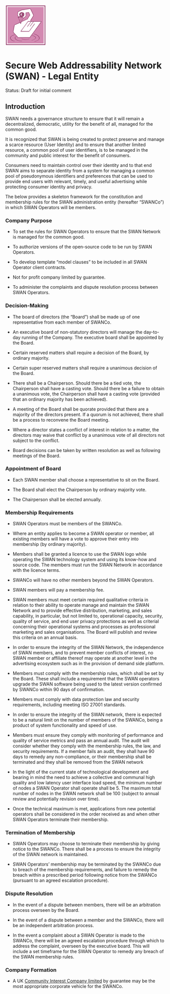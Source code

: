 # ![](https://raw.githubusercontent.com/51Degrees/swan/main/images/swan.128.pxls.100.dpi.png)

# Secure Web Addressability Network (SWAN) - Legal Entity

Status: Draft for initial comment

## Introduction

SWAN needs a governance structure to ensure that it will remain a decentralized,
democratic, utility for the benefit of all, managed for the common good.

It is recognized that SWAN is being created to protect preserve and manage a
scarce resource (User Identity) and to ensure that another limited resource, a
common pool of user identifiers, is to be managed in the community and public
interest for the benefit of consumers.

Consumers need to maintain control over their identity and to that end SWAN aims
to separate identity from a system for managing a common pool of pseudonymous
identifiers and preferences that can be used to provide end users with relevant,
timely, and useful advertising while protecting consumer identity and privacy.

The below provides a skeleton framework for the constitution and membership
rules for the SWAN administration entity (hereafter “SWANCo”) in which SWAN
Operators will be members.

### Company Purpose

-   To set the rules for SWAN Operators to ensure that the SWAN Network is
    managed for the common good.

-   To authorize versions of the open-source code to be run by SWAN Operators.

-   To develop template “model clauses” to be included in all SWAN Operator
    client contracts.

-   Not for profit company limited by guarantee.

-   To administer the complaints and dispute resolution process between SWAN
    Operators.

### Decision-Making

-   The board of directors (the “Board”) shall be made up of one representative
    from each member of SWANCo.

-   An executive board of non-statutory directors will manage the day-to-day
    running of the Company. The executive board shall be appointed by the Board.

-   Certain reserved matters shall require a decision of the Board, by ordinary
    majority.

-   Certain super reserved matters shall require a unanimous decision of the
    Board.

-   There shall be a Chairperson. Should there be a tied vote, the Chairperson
    shall have a casting vote. Should there be a failure to obtain a unanimous
    vote, the Chairperson shall have a casting vote (provided that an ordinary
    majority has been achieved).

-   A meeting of the Board shall be quorate provided that there are a majority
    of the directors present. If a quorum is not achieved, there shall be a
    process to reconvene the Board meeting.

-   Where a director states a conflict of interest in relation to a matter, the
    directors may waive that conflict by a unanimous vote of all directors not
    subject to the conflict.

-   Board decisions can be taken by written resolution as well as following
    meetings of the Board.

### Appointment of Board

-   Each SWAN member shall choose a representative to sit on the Board.

-   The Board shall elect the Chairperson by ordinary majority vote.

-   The Chairperson shall be elected annually.

### Membership Requirements

-   SWAN Operators must be members of the SWANCo.

-   Where an entity applies to become a SWAN operator or member, all existing
    members will have a vote to approve their entry into membership (by ordinary
    majority).

-   Members shall be granted a licence to use the SWAN logo while operating the
    SWAN technology system and using its know-how and source code. The members
    must run the SWAN Network in accordance with the licence terms.

-   SWANCo will have no other members beyond the SWAN Operators.

-   SWAN members will pay a membership fee.

-   SWAN members must meet certain required qualitative criteria in relation to
    their ability to operate manage and maintain the SWAN Network and to provide
    effective distribution, marketing, and sales capability, in particular, but
    not limited to, operational capacity, security, quality of service, and end
    user privacy protections as well as criterial concerning their operational
    systems and processes as professional marketing and sales organisations. The
    Board will publish and review this criteria on an annual basis.

-   In order to ensure the integrity of the SWAN Network, the independence of
    SWAN members, and to prevent member conflicts of interest, no SWAN member or
    affiliate thereof may operate at another level in the advertising ecosystem
    such as in the provision of demand side platform.

-   Members must comply with the membership rules, which shall be set by the
    Board. These shall include a requirement that the SWAN operators upgrade the
    SWAN software being used to the latest version confirmed by SWANCo within 90
    days of confirmation.

-   Members must comply with data protection law and security requirements,
    including meeting ISO 27001 standards.

-   In order to ensure the integrity of the SWAN network, there is expected to
    be a natural limit on the number of members of the SWANCo, being a product
    of system functionality and speed of use.

-   Members must ensure they comply with monitoring of performance and quality
    of service metrics and pass an annual audit. The audit will consider whether
    they comply with the membership rules, the law, and security requirements.
    If a member fails an audit, they shall have 90 days to remedy any
    non-compliance, or their membership shall be terminated and they shall be
    removed from the SWAN network

-   In the light of the current state of technological development and bearing
    in mind the need to achieve a collective and communal high quality and low
    latency user interface load speed, the minimum number of nodes a SWAN
    Operator shall operate shall be 5. The maximum total number of nodes in the
    SWAN network shall be 100 (subject to annual review and potentially revision
    over time).

-   Once the technical maximum is met, applications from new potential operators
    shall be considered in the order received as and when other SWAN Operators
    terminate their membership.

### Termination of Membership

-   SWAN Operators may choose to terminate their membership by giving notice to
    the SWANCo. There shall be a process to ensure the integrity of the SWAN
    network is maintained.

-   SWAN Operators’ membership may be terminated by the SWANCo due to breach of
    the membership requirements, and failure to remedy the breach within a
    prescribed period following notice from the SWANCo (pursuant to an agreed
    escalation procedure).

### Dispute Resolution

-   In the event of a dispute between members, there will be an arbitration
    process overseen by the Board.

-   In the event of a dispute between a member and the SWANCo, there will be an
    independent arbitration process.

-   In the event a complaint about a SWAN Operator is made to the SWANCo, there
    will be an agreed escalation procedure through which to address the
    complaint, overseen by the executive board. This will include a set
    timeframe for the SWAN Operator to remedy any breach of the SWAN membership
    rules.

### Company Formation

-   A UK [Community Interest Company limited](https://www.gov.uk/government/publications/community-interest-companies-business-activities) by guarantee may be the most
    appropriate corporate vehicle for the SWANCo.
